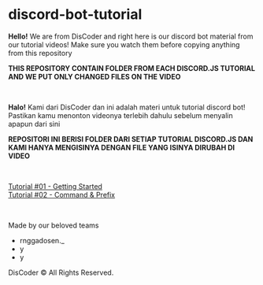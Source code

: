 # discord-bot-tutorial

**Hello!**
We are from DisCoder and right here is our discord bot material from our tutorial videos!
Make sure you watch them before copying anything from this repository

**THIS REPOSITORY CONTAIN FOLDER FROM EACH DISCORD.JS TUTORIAL AND WE PUT ONLY CHANGED FILES ON THE VIDEO**

</br>

**Halo!**
Kami dari DisCoder dan ini adalah materi untuk tutorial discord bot!
Pastikan kamu menonton videonya terlebih dahulu sebelum menyalin apapun dari sini

**REPOSITORI INI BERISI FOLDER DARI SETIAP TUTORIAL DISCORD.JS DAN KAMI HANYA MENGISINYA DENGAN FILE YANG ISINYA DIRUBAH DI VIDEO**

</br>

[Tutorial #01 - Getting Started](https://youtu.be/Y3mFZYhUu9o)\
[Tutorial #02 - Command & Prefix](https://youtu.be/a3aIzDYZ3B4)

</br>

Made by our beloved teams
- rnggadosen._
- y
- y

DisCoder © All Rights Reserved.

